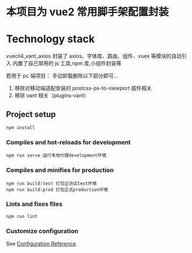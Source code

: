 # 本项目为 vue2 常用脚手架配置封装

# Technology stack

vuecli4_vant_axios
封装了 axios、字体库、路由、组件、vuex 等模块的自动引入
内置了自己常用的 js 工具,npm 库,小组件封装等

若用于 pc 端项目：
手动卸载删除以下部分即可...

1. 移除对移动端适配安装的 postcss-px-to-viewport 插件相关
2. 移除 vant 相关（plugins-vant）

## Project setup

```
npm install
```

### Compiles and hot-reloads for development

```
npm run serve 运行本地代理development环境
```

### Compiles and minifies for production

```
npm run build:test 打包正测试test环境
npm run build:prod 打包正式production环境
```

### Lints and fixes files

```
npm run lint
```

### Customize configuration

See [Configuration Reference](https://cli.vuejs.org/config/).
